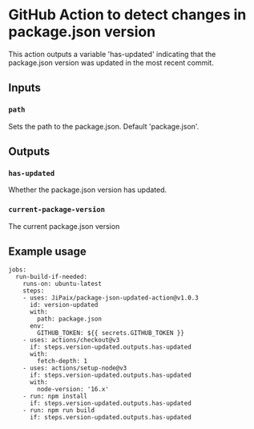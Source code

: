 # GitHub Action to detect changes in package.json version

This action outputs a variable 'has-updated' indicating that the package.json version was updated in the most recent commit.

## Inputs

### `path`

Sets the path to the package.json. Default 'package.json'.

## Outputs

### `has-updated`

Whether the package.json version has updated.

### `current-package-version`

The current package.json version

## Example usage

```
jobs:
  run-build-if-needed:
    runs-on: ubuntu-latest
    steps:
    - uses: JiPaix/package-json-updated-action@v1.0.3
      id: version-updated
      with:
        path: package.json
      env:
        GITHUB_TOKEN: ${{ secrets.GITHUB_TOKEN }}
    - uses: actions/checkout@v3
      if: steps.version-updated.outputs.has-updated
      with:
        fetch-depth: 1
    - uses: actions/setup-node@v3
      if: steps.version-updated.outputs.has-updated
      with:
        node-version: '16.x'
    - run: npm install
      if: steps.version-updated.outputs.has-updated
    - run: npm run build
      if: steps.version-updated.outputs.has-updated
```